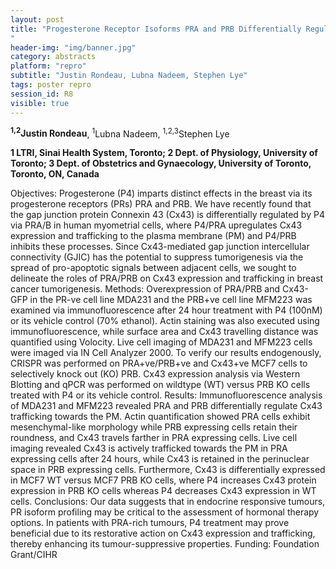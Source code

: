 ```yaml
---
layout: post
title: "Progesterone Receptor Isoforms PRA and PRB Differentially Regulate Connexin 43 Expression and Intracellular Distribution in Breast Cancer Cells
"
header-img: "img/banner.jpg"
category: abstracts
platform: "repro"
subtitle: "Justin Rondeau, Lubna Nadeem, Stephen Lye"
tags: poster repro
session_id: R8
visible: true
---
```

**<sup>1,2</sup>Justin Rondeau**, <sup>1</sup>Lubna Nadeem, <sup>1,2,3</sup>Stephen Lye

__1 LTRI, Sinai Health System, Toronto; 2 Dept. of Physiology, University of Toronto; 3 Dept. of Obstetrics and Gynaecology, University of Toronto, Toronto, ON, Canada__

Objectives:
Progesterone (P4) imparts distinct effects in the breast via its progesterone receptors (PRs) PRA and PRB. We have recently found that the gap junction protein Connexin 43 (Cx43) is differentially regulated by P4 via PRA/B in human myometrial cells, where P4/PRA upregulates Cx43 expression and trafficking to the plasma membrane (PM) and P4/PRB inhibits these processes. Since Cx43-mediated gap junction intercellular connectivity (GJIC) has the potential to suppress tumorigenesis via the spread of pro-apoptotic signals between adjacent cells, we sought to delineate the roles of PRA/PRB on Cx43 expression and trafficking in breast cancer tumorigenesis. 
Methods:
Overexpression of PRA/PRB and Cx43-GFP in the PR-ve cell line MDA231 and the PRB+ve cell line MFM223 was examined via immunofluorescence after 24 hour treatment with P4 (100nM) or its vehicle control (70% ethanol). Actin staining was also executed using immunofluorescence, while surface area and Cx43 travelling distance was quantified using Volocity. Live cell imaging of MDA231 and MFM223 cells were imaged via IN Cell Analyzer 2000. To verify our results endogenously, CRISPR was performed on PRA+ve/PRB+ve and Cx43+ve MCF7 cells to selectively knock out (KO) PRB. Cx43 expression analysis via Western Blotting and qPCR was performed on wildtype (WT) versus PRB KO cells treated with P4 or its vehicle control. 
Results:
Immunofluorescence analysis of MDA231 and MFM223 revealed PRA and PRB differentially regulate Cx43 trafficking towards the PM. Actin quantification showed PRA cells exhibit mesenchymal-like morphology while PRB expressing cells retain their roundness, and Cx43 travels farther in PRA expressing cells. Live cell imaging revealed Cx43 is actively trafficked towards the PM in PRA expressing cells after 24 hours, while Cx43 is retained in the perinuclear space in PRB expressing cells. Furthermore, Cx43 is differentially expressed in MCF7 WT versus MCF7 PRB KO cells, where P4 increases Cx43 protein expression in PRB KO cells whereas P4 decreases Cx43 expression in WT cells.
Conclusions:
Our data suggests that in endocrine responsive tumours, PR isoform profiling may be critical to the assessment of hormonal therapy options. In patients with PRA-rich tumours, P4 treatment may prove beneficial due to its restorative action on Cx43 expression and trafficking, thereby enhancing its tumour-suppressive properties. 
Funding:
Foundation Grant/CIHR
